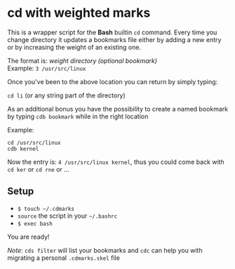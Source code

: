 cd with weighted marks
======================

This is a wrapper script for the **Bash** builtin `cd` command.
Every time you change directory it updates a bookmarks file either by adding a
new entry or by increasing the weight of an existing one.

The format is: _weight directory (optional bookmark)_  
Example: `3 /usr/src/linux`

Once you've been to the above location you can return by simply typing:

`cd li` (or any string part of the directory)

As an additional bonus you have the possibility to create a named bookmark by
typing `cdb bookmark` while in the right location

Example:
```
cd /usr/src/linux
cdb kernel
```

Now the entry is: `4 /usr/src/linux kernel`, thus you could come back with
`cd ker` or `cd rne` or ...

Setup
-----

* `$ touch ~/.cdmarks`
* `source` the script in your `~/.bashrc`
* `$ exec bash`

You are ready!

_Note_: `cds filter` will list your bookmarks and `cdc` can help you with
migrating a personal `.cdmarks.skel` file
